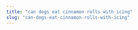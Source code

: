 ```yaml
---
title: "can dogs eat cinnamon rolls with icing"
slug: "can-dogs-eat-cinnamon-rolls-with-icing"
---
```


